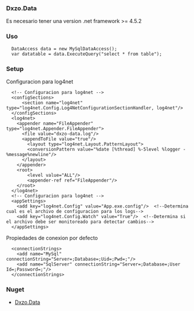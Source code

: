 ### Dxzo.Data
Es necesario tener una version .net framework >= 4.5.2

### Uso
```
  DataAccess data = new MySqlDataAccess();
  var datatable = data.ExecuteQuery("select * from table");
```

### Setup
Configuracion para log4net
```
  <!-- Configuracion para log4net -->
  <configSections>
      <section name="log4net" type="log4net.Config.Log4NetConfigurationSectionHandler, log4net"/>
  </configSections>
  <log4net>
    <appender name="FileAppender" type="log4net.Appender.FileAppender">
      <file value="dxzo-data.log"/>
      <appendToFile value="true"/>
        <layout type="log4net.Layout.PatternLayout">
        <conversionPattern value="%date [%thread] %-5level %logger - %message%newline"/>
      </layout>
    </appender>
    <root>
        <level value="ALL"/>
        <appender-ref ref="FileAppender"/>
    </root> 
  </log4net>
  <!-- Configuracion para log4net -->
  <appSettings>
    <add key="log4net.Config" value="App.exe.config"/>  <!--Determina cual es el archivo de configuracion para los logs--> 
    <add key="log4net.Config.Watch" value="True"/>  <!--Determina si el archivo debe ser monitoreado para detectar cambios--> 
  </appSettings>
```
Propiedades de conexion por defecto
```
  <connectionStrings>
    <add name="MySql" connectionString="Server=;Database=;Uid=;Pwd=;"/>
    <add name="SqlServer" connectionString="Server=;Database=;User Id=;Password=;"/>
  </connectionStrings>
```

### Nuget
* [Dxzo.Data](https://www.nuget.org/packages/Dxzo.Data/)
